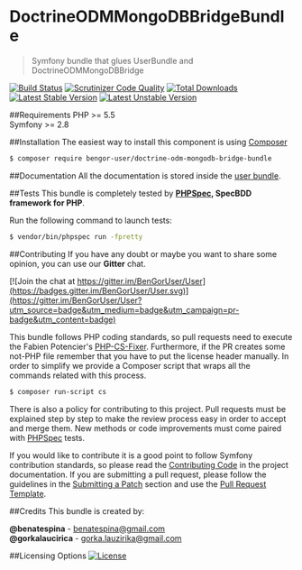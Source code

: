 # DoctrineODMMongoDBBridgeBundle
> Symfony bundle that glues UserBundle and DoctrineODMMongoDBBridge

[![Build Status](https://travis-ci.org/BenGorUser/DoctrineODMMongoDBBridgeBundle.svg?branch=master)](https://travis-ci.org/BenGorUser/DoctrineODMMongoDBBridgeBundle)
[![Scrutinizer Code Quality](https://scrutinizer-ci.com/g/BenGorUser/DoctrineODMMongoDBBridgeBundle/badges/quality-score.png?b=master)](https://scrutinizer-ci.com/g/BenGorUser/DoctrineODMMongoDBBridgeBundle/?branch=master)
[![Total Downloads](https://poser.pugx.org/bengor-user/doctrine-odm-mongodb-bridge-bundle/downloads)](https://packagist.org/packages/bengor-user/doctrine-odm-mongodb-bridge-bundle/)
[![Latest Stable Version](https://poser.pugx.org/bengor-user/doctrine-odm-mongodb-bridge-bundle/v/stable.svg)](https://packagist.org/packages/bengor-user/doctrine-odm-mongodb-bridge-bundle/)
[![Latest Unstable Version](https://poser.pugx.org/bengor-user/doctrine-odm-mongodb-bridge-bundle/v/unstable.svg)](https://packagist.org/packages/bengor-user/doctrine-odm-mongodb-bridge-bundle/)

##Requirements
PHP >= 5.5</br>
Symfony >= 2.8 

##Installation
The easiest way to install this component is using [Composer][6]
```bash
$ composer require bengor-user/doctrine-odm-mongodb-bridge-bundle
```

##Documentation
All the documentation is stored inside the [user bundle](https://github.com/BenGorUser/UserBundle/blob/master/docs/index.md).

##Tests
This bundle is completely tested by **[PHPSpec][1], SpecBDD framework for PHP**.

Run the following command to launch tests:
```bash
$ vendor/bin/phpspec run -fpretty
```

##Contributing
If you have any doubt or maybe you want to share some opinion, you can use our **Gitter** chat.

[![Join the chat at https://gitter.im/BenGorUser/User](https://badges.gitter.im/BenGorUser/User.svg)](https://gitter.im/BenGorUser/User?utm_source=badge&utm_medium=badge&utm_campaign=pr-badge&utm_content=badge)

This bundle follows PHP coding standards, so pull requests need to execute the Fabien Potencier's [PHP-CS-Fixer][5].
Furthermore, if the PR creates some not-PHP file remember that you have to put the license header manually. In order
to simplify we provide a Composer script that wraps all the commands related with this process.
```bash
$ composer run-script cs
```

There is also a policy for contributing to this project. Pull requests must be explained step by step to make the
review process easy in order to accept and merge them. New methods or code improvements must come paired with
[PHPSpec][1] tests.

If you would like to contribute it is a good point to follow Symfony contribution standards, so please read the
[Contributing Code][2] in the project documentation. If you are submitting a pull request, please follow the guidelines
in the [Submitting a Patch][3] section and use the [Pull Request Template][4].

##Credits
This bundle is created by:
>
**@benatespina** - [benatespina@gmail.com](mailto:benatespina@gmail.com)<br>
**@gorkalaucirica** - [gorka.lauzirika@gmail.com](mailto:gorka.lauzirika@gmail.com)

##Licensing Options
[![License](https://poser.pugx.org/bengor-user/doctrine-odm-mongodb-bridge-bundle/license.svg)](https://github.com/BenGorUser/DoctrineODMMongoDBBridgeBundle/blob/master/LICENSE)

[1]: http://www.phpspec.net/
[2]: http://symfony.com/doc/current/contributing/code/index.html
[3]: http://symfony.com/doc/current/contributing/code/patches.html#check-list
[4]: http://symfony.com/doc/current/contributing/code/patches.html#make-a-pull-request
[5]: http://cs.sensiolabs.org/
[6]: http://getcomposer.org
